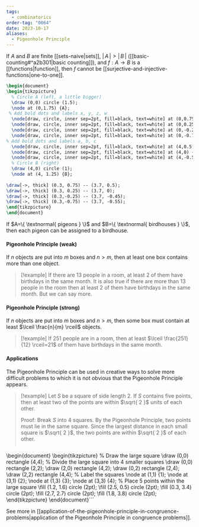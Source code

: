 ```yaml
---
tags:
  - combinatorics
order-tag: "0064"
date: 2023-10-17
aliases:
  - Pigeonhole Principle
---
```

If $A$ and $B$ are finite [[sets-naive|sets]], $|\,A\,|>|\,B\,|$ ([[basic-counting#^a2b301|basic counting]]), and $f:A\to B$ is a [[functions|function]], then $f$ cannot be [[surjective-and-injective-functions|one-to-one]].
```tikz
\begin{document}
\begin{tikzpicture}
  % Circle A (left, a little bigger)
  \draw (0,0) circle (1.5);
  \node at (0,1.75) {A};
 % Add bold dots and labels x, y, z, w
  \node[draw, circle, inner sep=2pt, fill=black, text=white] at (0,0.75) {x};
  \node[draw, circle, inner sep=2pt, fill=black, text=white] at (0,0.25) {y};
  \node[draw, circle, inner sep=2pt, fill=black, text=white] at (0,-0.25) {z};
  \node[draw, circle, inner sep=2pt, fill=black, text=white] at (0,-0.75) {w};
% Add bold dots and labels a, b, c
  \node[draw, circle, inner sep=2pt, fill=black, text=white] at (4,0.5) {a};
  \node[draw, circle, inner sep=2pt, fill=black, text=white] at (4,0) {b};
  \node[draw, circle, inner sep=2pt, fill=black, text=white] at (4,-0.5) {c};
  % Circle B (right)
  \draw (4,0) circle (1);
  \node at (4, 1.25) {B};
  
\draw[->, thick] (0.3, 0.75) -- (3.7, 0.5);
\draw[->, thick] (0.3, 0.25) -- (3.7, 0);
\draw[->, thick] (0.3,-0.25) -- (3.7, -0.45);
\draw[->, thick] (0.3,-0.75) -- (3.7, -0.55);
\end{tikzpicture}
\end{document}
```

If $A=\{ \textnormal{ pigeons } \}$ and $B=\{ \textnormal{ birdhouses } \}$, then each pigeon can be assigned to a birdhouse.

#### Pigeonhole Principle (weak)
If $n$ objects are put into $m$ boxes and $n>m$, then at least one box contains more than one object.

>[!example]
>If there are 13 people in a room, at least $2$ of them have birthdays in the same month.
>It is also true if there are more than $13$ people in the room then at least $2$ of them have birthdays in the same month. But we can say more.

#### Pigeonhole Principle (strong)
If $n$ objects are put into $m$ boxes and $n>m$, then some box must contain at least $\lceil \frac{n}{m} \rceil$ objects.

>[!example]
>If $251$ people are in a room, then at least $\lceil \frac{251}{12} \rceil=21$ of them have birthdays in the same month.

#### Applications
The Pigeonhole Principle can be used in creative ways to solve more difficult problems to which it is not obvious that the Pigeonhole Principle appears.

>[!example]
>Let $S$ be a square of side length $2$. If $S$ contains five points, then at least two of the points are within $\sqrt{ 2 }$ units of each other.
>
>Proof: Break $S$ into 4 squares. By the Pigeonhole Principle, two points must lie in the same square. Since the largest distance in each small square is $\sqrt{ 2 }$, the two points are within $\sqrt{ 2 }$ of each other.
>
>```tikz
\begin{document}
\begin{tikzpicture}
  % Draw the large square
  \draw (0,0) rectangle (4,4);
  % Divide the large square into 4 smaller squares
  \draw (0,0) rectangle (2,2);
  \draw (2,0) rectangle (4,2);
  \draw (0,2) rectangle (2,4);
  \draw (2,2) rectangle (4,4);
  % Label the squares
  \node at (1,1) {1};
  \node at (3,1) {2};
  \node at (1,3) {3};
  \node at (3,3) {4};
  % Place 5 points within the large square
  \fill (1.2, 1.6) circle (2pt);
  \fill (2.5, 0.5) circle (2pt);
  \fill (0.3, 3.4) circle (2pt);
  \fill (2.7, 2.7) circle (2pt);
  \fill (1.8, 3.8) circle (2pt);
\end{tikzpicture}
\end{document}```

See more in [[application-of-the-pigeonhole-principle-in-congruence-problems|application of the Pigeonhole Principle in congruence problems]].